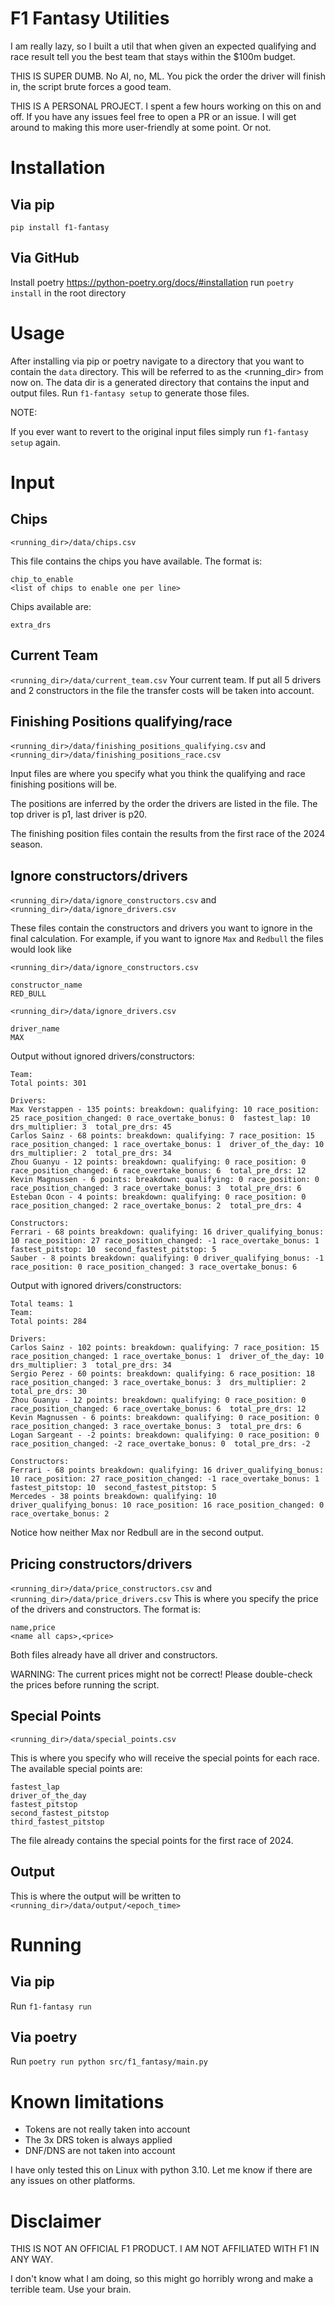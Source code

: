 # F1 Fantasy Utilities
I am really lazy, so I built a util that when given an expected qualifying and race result tell you the best team that
stays within the $100m budget.

THIS IS SUPER DUMB. No AI, no, ML. You pick the order the driver will finish in, the script brute forces a good team.

THIS IS A PERSONAL PROJECT. I spent a few hours working on this on and off. If you have any issues feel free to open
a PR or an issue. I will get around to making this more user-friendly at some point. Or not.

# Installation
## Via pip
`pip install f1-fantasy`

## Via GitHub
Install poetry https://python-poetry.org/docs/#installation
run `poetry install` in the root directory

# Usage
After installing via pip or poetry navigate to a directory that you want to contain the `data` directory. This will be
referred to as the <running_dir> from now on. The data dir is a generated directory that contains the input and output
files. Run `f1-fantasy setup` to generate those files.

NOTE:

If you ever want to revert to the original input files simply run `f1-fantasy setup` again.

# Input
## Chips
`<running_dir>/data/chips.csv`

This file contains the chips you have available. The format is:

```
chip_to_enable
<list of chips to enable one per line>
```
Chips available are:
```
extra_drs
```

## Current Team
`<running_dir>/data/current_team.csv`
Your current team. If put all 5 drivers and 2 constructors in the file the transfer costs will be taken into account.


## Finishing Positions qualifying/race
`<running_dir>/data/finishing_positions_qualifying.csv` and `<running_dir>/data/finishing_positions_race.csv`

Input files are where you specify what you think the qualifying and race finishing positions will be.

The positions are inferred by the order the drivers are listed in the file. The top driver is p1, last driver is p20.

The finishing position files contain the results from the first race of the 2024 season.

## Ignore constructors/drivers
`<running_dir>/data/ignore_constructors.csv` and `<running_dir>/data/ignore_drivers.csv`

These files contain the constructors and drivers you want to ignore in the final calculation. For example, if you want
to ignore `Max` and `Redbull` the files would look like

`<running_dir>/data/ignore_constructors.csv`
```
constructor_name
RED_BULL
```

`<running_dir>/data/ignore_drivers.csv`
```
driver_name
MAX
```

Output without ignored drivers/constructors:
```
Team:
Total points: 301

Drivers:
Max Verstappen - 135 points: breakdown: qualifying: 10 race_position: 25 race_position_changed: 0 race_overtake_bonus: 0  fastest_lap: 10  drs_multiplier: 3  total_pre_drs: 45
Carlos Sainz - 68 points: breakdown: qualifying: 7 race_position: 15 race_position_changed: 1 race_overtake_bonus: 1  driver_of_the_day: 10  drs_multiplier: 2  total_pre_drs: 34
Zhou Guanyu - 12 points: breakdown: qualifying: 0 race_position: 0 race_position_changed: 6 race_overtake_bonus: 6  total_pre_drs: 12
Kevin Magnussen - 6 points: breakdown: qualifying: 0 race_position: 0 race_position_changed: 3 race_overtake_bonus: 3  total_pre_drs: 6
Esteban Ocon - 4 points: breakdown: qualifying: 0 race_position: 0 race_position_changed: 2 race_overtake_bonus: 2  total_pre_drs: 4

Constructors:
Ferrari - 68 points breakdown: qualifying: 16 driver_qualifying_bonus: 10 race_position: 27 race_position_changed: -1 race_overtake_bonus: 1  fastest_pitstop: 10  second_fastest_pitstop: 5
Sauber - 8 points breakdown: qualifying: 0 driver_qualifying_bonus: -1 race_position: 0 race_position_changed: 3 race_overtake_bonus: 6
```

Output with ignored drivers/constructors:
```
Total teams: 1
Team:
Total points: 284

Drivers:
Carlos Sainz - 102 points: breakdown: qualifying: 7 race_position: 15 race_position_changed: 1 race_overtake_bonus: 1  driver_of_the_day: 10  drs_multiplier: 3  total_pre_drs: 34
Sergio Perez - 60 points: breakdown: qualifying: 6 race_position: 18 race_position_changed: 3 race_overtake_bonus: 3  drs_multiplier: 2  total_pre_drs: 30
Zhou Guanyu - 12 points: breakdown: qualifying: 0 race_position: 0 race_position_changed: 6 race_overtake_bonus: 6  total_pre_drs: 12
Kevin Magnussen - 6 points: breakdown: qualifying: 0 race_position: 0 race_position_changed: 3 race_overtake_bonus: 3  total_pre_drs: 6
Logan Sargeant - -2 points: breakdown: qualifying: 0 race_position: 0 race_position_changed: -2 race_overtake_bonus: 0  total_pre_drs: -2

Constructors:
Ferrari - 68 points breakdown: qualifying: 16 driver_qualifying_bonus: 10 race_position: 27 race_position_changed: -1 race_overtake_bonus: 1  fastest_pitstop: 10  second_fastest_pitstop: 5
Mercedes - 38 points breakdown: qualifying: 10 driver_qualifying_bonus: 10 race_position: 16 race_position_changed: 0 race_overtake_bonus: 2
```

Notice how neither Max nor Redbull are in the second output.


## Pricing constructors/drivers
`<running_dir>/data/price_constructors.csv` and `<running_dir>/data/price_drivers.csv`
This is where you specify the price of the drivers and constructors. The format is:

```
name,price
<name all caps>,<price>
```

Both files already have all driver and constructors.

WARNING: The current prices might not be correct! Please double-check the prices before running the script.

## Special Points
`<running_dir>/data/special_points.csv`

This is where you specify who will receive the special points for each race. The available special points are:
```
fastest_lap
driver_of_the_day
fastest_pitstop
second_fastest_pitstop
third_fastest_pitstop
```

The file already contains the special points for the first race of 2024.

## Output
This is where the output will be written to
`<running_dir>/data/output/<epoch_time>`

# Running
## Via pip
Run `f1-fantasy run`

## Via poetry
Run `poetry run python src/f1_fantasy/main.py`

# Known limitations
* Tokens are not really taken into account
* The 3x DRS token is always applied
* DNF/DNS are not taken into account

I have only tested this on Linux with python 3.10. Let me know if there are any issues on other platforms.


# Disclaimer
THIS IS NOT AN OFFICIAL F1 PRODUCT. I AM NOT AFFILIATED WITH F1 IN ANY WAY.

I don't know what I am doing, so this might go horribly wrong and make a terrible team. Use your brain.
